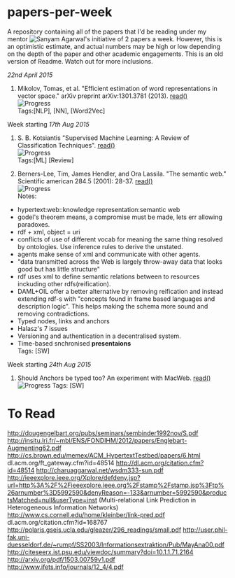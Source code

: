 # papers-per-week
A repository containing all of the papers that I'd be reading under my mentor ![Sanyam Agarwal](https://github.com/sanyam5)'s initiative of 2 papers a week.  However, this is an optimistic estimate, and actual numbers may be high or low depending on the depth of the paper and other academic engagements.
This is an old version of Readme. Watch out for more inclusions.

*22nd April 2015*

1. Mikolov, Tomas, et al. "Efficient estimation of word representations in vector space." arXiv preprint arXiv:1301.3781 (2013). [read()](http://arxiv.org/pdf/1301.3781v3.pdf)
<br> ![Progress](http://progressed.io/bar/28)
<br> Tags:[NLP], [NN], [Word2Vec]

Week starting *17th Aug 2015*

1. S. B. Kotsiantis "Supervised Machine Learning: A Review of Classification Techniques". [read()](http://wen.ijs.si/ojs-2.4.3/index.php/informatica/article/download/148/140)
<br> ![Progress](http://progressed.io/bar/10)
<br> Tags:[ML] [Review]

2. Berners-Lee, Tim, James Hendler, and Ora Lassila. "The semantic web." Scientific american 284.5 (2001): 28-37. [read()](http://isel2918929391.googlecode.com/svn-history/r347/trunk/RPC/Slides/p01_theSemanticWeb.pdf)
<br> ![Progress](http://progressed.io/bar/100)
<br> Notes:
  * hypertext:web::knowledge representation:semantic web
  * godel's theorem means, a compromise must be made, lets err allowing paradoxes.
  * rdf + xml, object = uri
  * conflicts of use of different vocab for meaning the same thing resolved by ontologies. Use inference rules to derive the unstated.
  * agents make sense of xml and communicate with other agents.
  * "data transmitted across the Web is largely throw-away data that looks good but has little structure"
  * rdf uses xml to define semantic relations between to resources inckuding other rdfs(reification).
  * DAML+OIL offer a better alternative by removing reification and instead extending rdf-s with "concepts found in frame based languages and description logic". This helps making the schema more sound and removing contradictions.
  * Typed nodes, links and anchors
  * Halasz's 7 issues
  * Versioning and authentication in a decentralised system.
  * Time-based snchronised **presentaions**
<br> Tags: [SW]

Week starting *24th Aug 2015*

1. Should Anchors be typed too? An experiment with MacWeb. [read()](dl.acm.org/citation.cfm?id=168767)
<br> ![Progress](http://progressed.io/bar/1)
Tags: [SW]


To Read
=======

http://dougengelbart.org/pubs/seminars/sembinder1992nov/S.pdf
http://insitu.lri.fr/~mbl/ENS/FONDIHM/2012/papers/Englebart-Augmenting62.pdf
http://cs.brown.edu/memex/ACM_HypertextTestbed/papers/6.html
dl.acm.org/ft_gateway.cfm?id=48514
http://dl.acm.org/citation.cfm?id=48514
http://charuaggarwal.net/wsdm333-sun.pdf
http://ieeexplore.ieee.org/Xplore/defdeny.jsp?url=http%3A%2F%2Fieeexplore.ieee.org%2Fstamp%2Fstamp.jsp%3Ftp%26arnumber%3D5992590&denyReason=-133&arnumber=5992590&productsMatched=null&userType=inst
(Multi-relational Link Prediction in Heterogeneous Information Networks)
http://www.cs.cornell.edu/home/kleinber/link-pred.pdf
dl.acm.org/citation.cfm?id=168767
http://polaris.gseis.ucla.edu/gleazer/296_readings/small.pdf
http://user.phil-fak.uni-duesseldorf.de/~rumpf/SS2003/Informationsextraktion/Pub/MayAna00.pdf
http://citeseerx.ist.psu.edu/viewdoc/summary?doi=10.1.1.71.2164
http://arxiv.org/pdf/1503.00759v1.pdf
http://www.ifets.info/journals/12_4/4.pdf
